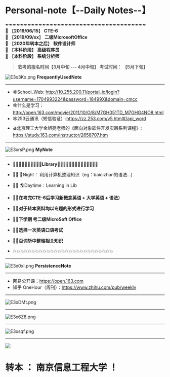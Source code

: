 # Personal-note【--Daily Notes--】

✒✒✒✒✒✒✒✒✒✒✒✒✒✒✒✒✒✒✒✒✒✒✒✒✒✒✒✒✒✒✒✒✒✒✒✒✒✒<br/>
🔴 【**2019/06/15**】 **CTE-6**<br/>
🔴 【**2019/09/xx**】 **二级MicrosoftOffice**<br/>
🔴 【**2020年转本之后**】 **软件设计师**<br/>
🔴 【**本科阶段**】 **高级程序员**<br/>
🔴 【**本科阶段**】 **系统分析师**<br/>

> **软考的报名时间【3月中旬 --- 4月中旬】 考试时间： 【5月下旬】**

<img src="https://s2.ax1x.com/2019/04/30/E3x3Kx.png" alt="E3x3Kx.png" border="0" /> **FrequentlyUsedNote**
<hr/>

* 🕸School_Web: http://10.255.200.11/portal_io/login?username=1704993224&password=18499X&domain=cmcc
* 🕸什么是学习：http://open.163.com/movie/2011/10/O/8/M7GH051TD_M7GHG4NO8.html
* 🕸253云通讯（短信验证）:https://zz.253.com/v5.html#/api_word
* ⛳北京理工大学金旭亮老师的《面向对象软件开发实践系列课程》: https://study.163.com/instructor/2658707.htm
<hr/>


<img src="https://s2.ax1x.com/2019/04/30/E3xrsP.png" alt="E3xrsP.png" border="0" /> **MyNote**
<hr/>

* 🏫🏫🏫🏫🏫🏫🏫🏫🏫🏫**Library**🏫🏫🏫🏫🏫🏫🏫🏫🏫🏫🏫🏫🏫🏫 <br/>

* 🎯🌳 🌛Night： 利用计算机整理知识（eg：baicizhan的语法...)
* 🎯🌳  🌎Daytime：Learning in Lib
* 🎯🌳**在考完CTE-6后学习新概念英语 + 大学英语 + 语法）**
* 🎯🌳**对于转本资料均以专题的形式进行学习**
* 🎯🌳**下学期 考二级MicroSoft Office**
* 🎯🌳**选择一次英语口语考试**
* 🎯🌳**百词斩中整理相关知识**

* 💥💥💥💥💥💥💥💥💥💥💥💥💥💥💥💥💥💥💥💥💥💥💥💥💥💥💥<br/>


<hr/>


<img src="https://s2.ax1x.com/2019/04/30/E3x0xI.png" alt="E3x0xI.png" border="0" /> **PersistenceNote**

<hr/>

* 网易公开课：https://open.163.com
* 知乎 OneHour（周刊）：https://www.zhihu.com/pub/weekly

<hr/>


<img src="https://s2.ax1x.com/2019/04/30/E3xDMt.png" alt="E3xDMt.png" border="0" />
<hr/>

<img src="https://s2.ax1x.com/2019/04/30/E3x6Z8.png" alt="E3x6Z8.png" border="0" />
<hr/>

<img src="https://s2.ax1x.com/2019/04/30/E3xsqf.png" alt="E3xsqf.png" border="0" />
<hr/>

![](https://github.com/HIROWANG/Personal-note/blob/master/lovely_.jpg)

# 转本 ： 南京信息工程大学 ！

